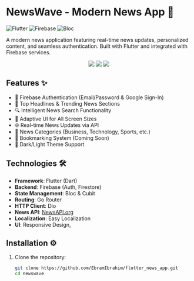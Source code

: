 # NewsWave - Modern News App 📰

![Flutter](https://img.shields.io/badge/Flutter-3.19-blue)
![Firebase](https://img.shields.io/badge/Firebase-Emulator-orange)
![Bloc](https://img.shields.io/badge/State%20Management-Bloc-purple)

A modern news application featuring real-time news updates, personalized content, and seamless authentication. Built with Flutter and integrated with Firebase services.

<div align="center">
  <img src="screenshots/home.png" width200>
  <img src="screenshots/detail.png" width200>
  <img src="screenshots/search.png" width200>
</div>

## Features ✨
- 🔐 Firebase Authentication (Email/Password & Google Sign-In)
- 📰 Top Headlines & Trending News Sections
- 🔍 Intelligent News Search Functionality
- 📱 Adaptive UI for All Screen Sizes
- 🌐 Real-time News Updates via API
- 📑 News Categories (Business, Technology, Sports, etc.)
- 💾 Bookmarking System (Coming Soon)
- 🎨 Dark/Light Theme Support

## Technologies 🛠️
- **Framework**: Flutter (Dart)
- **Backend**: Firebase (Auth, Firestore)
- **State Management**: Bloc & Cubit
- **Routing**: Go Router
- **HTTP Client**: Dio
- **News API**: [NewsAPI.org](https://newsapi.org)
- **Localization**: Easy Localization
- **UI**: Responsive Design, 

## Installation ⚙️
1. Clone the repository:
   ```bash
   git clone https://github.com/EbramIbrahim/flutter_news_app.git
   cd newswave
